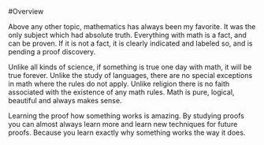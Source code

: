 #Overview

Above any other topic, mathematics has always been my favorite. It was the only subject which had absolute truth. Everything with math is a fact, and can be proven. If it is not a fact, it is clearly indicated and labeled so, and is pending a proof discovery.

Unlike all kinds of science, if something is true one day with math, it will be true forever. Unlike the study of languages, there are no special exceptions in math where the rules do not apply. Unlike religion there is no faith associated with the existence of any math rules. Math is pure, logical, beautiful and always makes sense.

Learning the proof how something works is amazing. By studying proofs you can almost always learn more and learn new techniques for future proofs. Because you learn exactly why something works the way it does.
